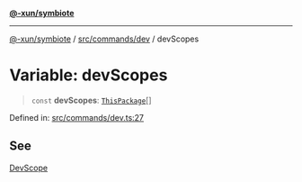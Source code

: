 [**@-xun/symbiote**](../../../../README.md)

***

[@-xun/symbiote](../../../../README.md) / [src/commands/dev](../README.md) / devScopes

# Variable: devScopes

> `const` **devScopes**: [`ThisPackage`](../../../configure/enumerations/ThisPackageGlobalScope.md#thispackage)[]

Defined in: [src/commands/dev.ts:27](https://github.com/Xunnamius/symbiote/blob/32027a085b8c7c4a98bb8de413916d57db0fd040/src/commands/dev.ts#L27)

## See

[DevScope](../../../configure/enumerations/ThisPackageGlobalScope.md)
